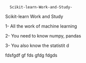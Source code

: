       Scikit-learn-Work-and-Study-
Scikit-learn Work and Study 

1- All the work of machine learning

2- You need to know numpy, pandas
        
3- You also know the statistit                                             d             
                              
                                                                 
                                                                                  
            
            
         
               
           
                 
 fdsfgdf gf fds gfdg fdgds  
              
                     
                                  
                         
             
